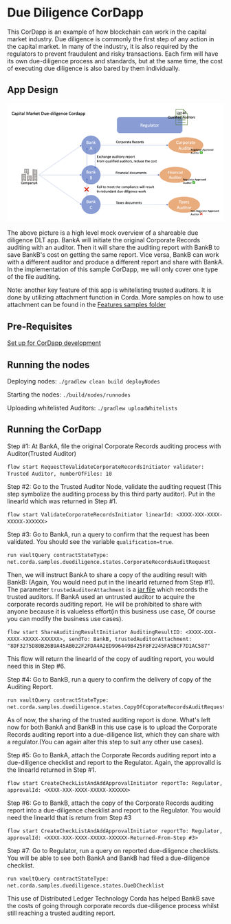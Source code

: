 # Due Diligence CorDapp

This CorDapp is an example of how blockchain can work in the capital market industry. Due diligence is commonly the first step of any action in the capital market. In many of the industry, it is also required by the regulators to prevent fraudulent and risky transactions. Each firm will have its own due-diligence process and standards, but at the same time, the cost of executing due diligence is also bared by them individually.

## App Design

<p align="center">
  <img src="./due-d diagram.png" alt="Corda">
</p>
The above picture is a high level mock overview of a shareable due diligence DLT app. BankA will initiate the original Corporate Records auditing with an auditor. Then it will share the auditing report with BankB to save BankB's cost on getting the same report. Vice versa, BankB can work with a different auditor and produce a different report and share with BankA. In the implementation of this sample CorDapp, we will only cover one type of the file auditing. 

Note: another key feature of this app is whitelisting trusted auditors. It is done by utilizing attachment function in Corda. More samples on how to use attachment can be found in the [Features samples folder](../../Features)


## Pre-Requisites
[Set up for CorDapp development](https://docs.r3.com/en/platform/corda/4.9/community/getting-set-up.html)

## Running the nodes

Deploying nodes: `./gradlew clean build deployNodes`

Starting the nodes: `./build/nodes/runnodes`

Uploading whitelisted Auditors: `./gradlew uploadWhitelists`



## Running the CorDapp
Step #1: At BankA, file the original Corporate Records auditing process with Auditor(Trusted Auditor)
```
flow start RequestToValidateCorporateRecordsInitiator validater: Trusted Auditor, numberOfFiles: 10
```

Step #2: Go to the Trusted Auditor Node, validate the auditing request (This step symbolize the auditing process by this third party auditor). Put in the linearId which was returned in Step #1.
```
flow start ValidateCorporateRecordsInitiator linearId: <XXXX-XXX-XXXX-XXXXX-XXXXXX>
```

Step #3: Go to BankA, run a query to confirm that the request has been validated. You should see the variable `qualification=true`.

```
run vaultQuery contractStateType: net.corda.samples.duediligence.states.CorporateRecordsAuditRequest
```
Then, we will instruct BankA to share a copy of the auditing result with BankB: (Again, You would need put in the linearId returned from Step #1). The parameter `trustedAuditorAttachment` is a [jar file](./contracts/src/main/resources/corporateAuditors.jar) which records the trusted auditors. If BankA used an untrusted auditor to acquire the corporate records auditing report. He will be prohibited to share with anyone because it is valueless effort(in this business use case, Of course you can modify the business use cases).
```
flow start ShareAuditingResultInitiator AuditingResultID: <XXXX-XXX-XXXX-XXXXX-XXXXXX>, sendTo: BankB, trustedAuditorAttachment: "8DF3275D80B26B9A45AB022F2FDA4A2ED996449B425F8F2245FA5BCF7D1AC587"
```
This flow will return the linearId of the copy of auditing report, you would need this in Step #6.

Step #4: Go to BankB, run a query to confirm the delivery of copy of the Auditing Report.
```
run vaultQuery contractStateType: net.corda.samples.duediligence.states.CopyOfCoporateRecordsAuditRequest
```
As of now, the sharing of the trusted auditing report is done. What's left now for both BankA and BankB in this use case is to upload the Corporate Records auditing report into a due-diligence list, which they can share with a regulator.(You can again alter this step to suit any other use cases).


Step #5: Go to BankA, attach the Corporate Records auditing report into a due-diligence checklist and report to the Regulator. Again, the approvalId is the linearId returned in Step #1.
```
flow start CreateCheckListAndAddApprovalInitiator reportTo: Regulator, approvalId: <XXXX-XXX-XXXX-XXXXX-XXXXXX>

```
Step #6: Go to BankB, attach the copy of the Corporate Records auditing report into a due-diligence checklist and report to the Regulator. You would need the linearId that is return from Step #3
```
flow start CreateCheckListAndAddApprovalInitiator reportTo: Regulator, approvalId: <XXXX-XXX-XXXX-XXXXX-XXXXXX-Returned-From-Step #3>
```
Step #7: Go to Regulator, run a query on reported due-diligence checklists. You will be able to see both BankA and BankB had filed a due-diligence checklist.
```
run vaultQuery contractStateType: net.corda.samples.duediligence.states.DueDChecklist

```
This use of Distributed Ledger Technology Corda has helped BankB save the costs of going through corporate records due-diligence process whilst still reaching a trusted auditing report. 
